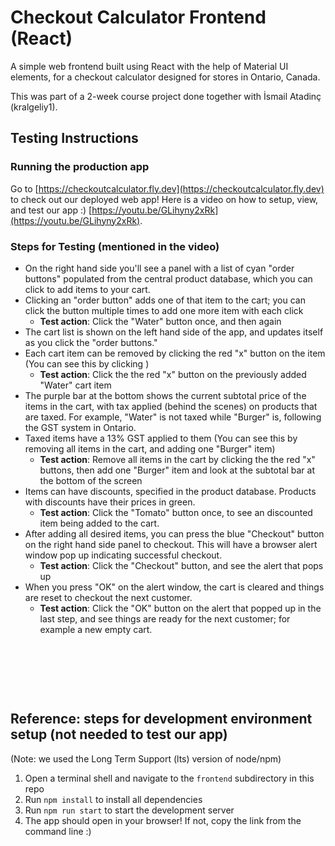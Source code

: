 # Checkout Calculator Frontend (React)

A simple web frontend built using React with the help of Material UI elements, for a checkout calculator designed for stores in Ontario, Canada.

This was part of a 2-week course project done together with İsmail Atadinç (kralgeliy1).

## Testing Instructions

### Running the production app
Go to [https://checkoutcalculator.fly.dev](https://checkoutcalculator.fly.dev) to check out our deployed web app! Here is a video on how to setup, view, and test our app :) [https://youtu.be/GLihyny2xRk](https://youtu.be/GLihyny2xRk).


### Steps for Testing (mentioned in the video)
- On the right hand side you'll see a panel with a list of cyan "order buttons" populated from the central product database, which you can click to add items to your cart.
- Clicking an "order button" adds one of that item to the cart; you can click the button multiple times to add one more item with each click
  - **Test action**: Click the "Water" button once, and then again
- The cart list is shown on the left hand side of the app, and updates itself as you click the "order buttons."
- Each cart item can be removed by clicking the red "x" button on the item (You can see this by clicking )
  - **Test action**: Click the the red "x" button on the previously added "Water" cart item
- The purple bar at the bottom shows the current subtotal price of the items in the cart, with tax applied (behind the scenes) on products that are taxed. For example, "Water" is not taxed while "Burger" is, following the GST system in Ontario.
- Taxed items have a 13% GST applied to them (You can see this by removing all items in the cart, and adding one "Burger" item)
  - **Test action**: Remove all items in the cart by clicking the the red "x" buttons, then add one "Burger" item and look at the subtotal bar at the bottom of the screen
- Items can have discounts, specified in the product database. Products with discounts have their prices in green.
  - **Test action**: Click the "Tomato" button once, to see an discounted item being added to the cart.
- After adding all desired items, you can press the blue "Checkout" button on the right hand side panel to checkout. This will have a browser alert window pop up indicating successful checkout.
  - **Test action**: Click the "Checkout" button, and see the alert that pops up
- When you press "OK" on the alert window, the cart is cleared and things are reset to checkout the next customer.
  - **Test action**: Click the "OK" button on the alert that popped up in the last step, and see things are ready for the next customer; for example a new empty cart.

&nbsp;

&nbsp;

&nbsp;

## Reference: steps for development environment setup (not needed to test our app)
(Note: we used the Long Term Support (lts) version of node/npm)
1. Open a terminal shell and navigate to the `frontend` subdirectory in this repo
2. Run `npm install` to install all dependencies
3. Run `npm run start` to start the development server
4. The app should open in your browser! If not, copy the link from the command line :)
